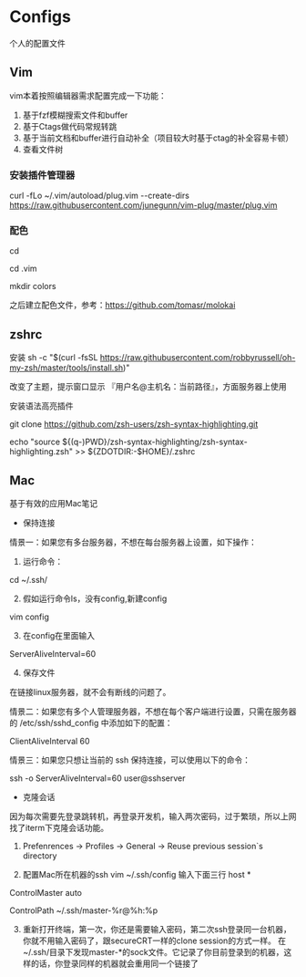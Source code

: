 # Configs
个人的配置文件
## Vim
vim本着按照编辑器需求配置完成一下功能：
1. 基于fzf模糊搜索文件和buffer
2. 基于Ctags做代码常规转跳
3. 基于当前文档和buffer进行自动补全（项目较大时基于ctag的补全容易卡顿）
4. 查看文件树
### 安装插件管理器
 curl -fLo ~/.vim/autoload/plug.vim --create-dirs https://raw.githubusercontent.com/junegunn/vim-plug/master/plug.vim
 
### 配色
cd 

cd .vim

mkdir colors

之后建立配色文件，参考：https://github.com/tomasr/molokai


## zshrc
安装
sh -c "$(curl -fsSL https://raw.githubusercontent.com/robbyrussell/oh-my-zsh/master/tools/install.sh)"

改变了主题，提示窗口显示 『用户名@主机名：当前路径』，方面服务器上使用

安装语法高亮插件

git clone https://github.com/zsh-users/zsh-syntax-highlighting.git 

echo "source ${(q-)PWD}/zsh-syntax-highlighting/zsh-syntax-highlighting.zsh" >> ${ZDOTDIR:-$HOME}/.zshrc

## Mac
基于有效的应用Mac笔记

- 保持连接

情景一：如果您有多台服务器，不想在每台服务器上设置，如下操作：
1. 运行命令：

cd ~/.ssh/

2. 假如运行命令ls，没有config,新建config

vim config

3. 在config在里面输入

ServerAliveInterval=60

4. 保存文件

在链接linux服务器，就不会有断线的问题了。

情景二：如果您有多个人管理服务器，不想在每个客户端进行设置，只需在服务器的 /etc/ssh/sshd_config 中添加如下的配置：

ClientAliveInterval 60

情景三：如果您只想让当前的 ssh 保持连接，可以使用以下的命令：

ssh -o ServerAliveInterval=60 user@sshserver


- 克隆会话

因为每次需要先登录跳转机，再登录开发机，输入两次密码，过于繁琐，所以上网找了iterm下克隆会话功能。

1. Prefenrences -> Profiles -> General -> Reuse previous session`s directory



2. 配置Mac所在机器的ssh
vim ~/.ssh/config
输入下面三行
host *

ControlMaster auto

ControlPath ~/.ssh/master-%r@%h:%p

3. 重新打开终端，第一次，你还是需要输入密码，第二次ssh登录同一台机器，你就不用输入密码了，跟secureCRT一样的clone session的方式一样。 
在~/.ssh/目录下发现master-*的sock文件。它记录了你目前登录到的机器，这样的话，你登录同样的机器就会重用同一个链接了
